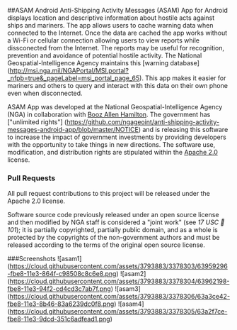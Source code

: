 ##ASAM Android
Anti-Shipping Activity Messages (ASAM) App for Android displays location and descriptive information about hostile acts against ships and mariners. The app allows users to cache warning data when connected to the Internet. Once the data are cached the app works without a Wi-Fi or cellular connection allowing users to view reports while dissconected from the Internet. The reports may be useful for recognition, prevention and avoidance of potential hostile activity. The National Geospatial-Intelligence Agency maintains this [warning database] (http://msi.nga.mil/NGAPortal/MSI.portal?_nfpb=true&_pageLabel=msi_portal_page_65). This app makes it easier for mariners and others to query and interact with this data on their own phone even when disconnected.  

ASAM App was developed at the National Geospatial-Intelligence Agency (NGA) in collaboration with [Booz Allen Hamilton](http://www.boozallen.com/).  The government has ["unlimited rights"] (https://github.com/ngageoint/anti-shipping-activity-messages-android-app/blob/master/NOTICE) and is releasing this software to increase the impact of government investments by providing developers with the opportunity to take things in new directions. The software use, modification, and distribution rights are stipulated within the [Apache 2.0](http://www.apache.org/licenses/LICENSE-2.0.html) license.  


### Pull Requests

All pull request contributions to this project will be released under the Apache 2.0 license.  

Software source code previously released under an open source license and then modified by NGA staff is considered a "joint work" (see *17 USC  101*); it is partially copyrighted, partially public domain, and as a whole is protected by the copyrights of the non-government authors and must be released according to the terms of the original open source license.

###Screenshots
![asam1] (https://cloud.githubusercontent.com/assets/3793883/3378303/63959296-fbe8-11e3-864f-c98508c8c6e8.png)
![asam2] (https://cloud.githubusercontent.com/assets/3793883/3378304/63962198-fbe8-11e3-94f2-cd4cd3c7ab7f.png)
![asam3] (https://cloud.githubusercontent.com/assets/3793883/3378306/63a3ce42-fbe8-11e3-8b46-83a6239dc0f8.png)
![asam4] (https://cloud.githubusercontent.com/assets/3793883/3378305/63a2f7ce-fbe8-11e3-9dcd-351c6adfead1.png)
